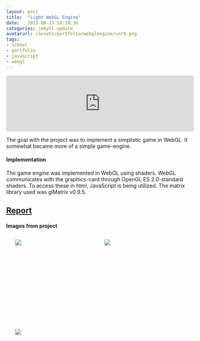 ```yaml
---
layout: post
title:  "Light WebGL Engine"
date:   2013-08-13 18:28:36
categories: jekyll update
avatarurl: /assets/portfolio/webglengine/ver9.png
tags:
- school
- portfolio
- javascript
- webgl
---
```


<iframe src="http://player.vimeo.com/video/75006611?color=4B0082" width="100%" frameborder="0" webkitallowfullscreen mozallowfullscreen allowfullscreen></iframe> 

The goal with the project was to implement a simplistic game in WebGL. It somewhat became more of a simple game-engine.

#### Implementation ####

The game engine was implemented in WebGL using shaders. WebGL communicates with the graphics-card through OpenGL ES 2.0-standard shaders. To access these in html, JavaScript is being utilized. The matrix library used was glMatrix v0.9.5.

## [Report][EngineReport] ##

#### Images from project ####

<style>
	ul#menu li {
		float: left;
	    display:inline;
	    margin: 10px 10px 0 0;
	}
	ul#menu {
		margin: 0 0 0 0;
	}
	div.img li {
		height: 230px;
		width: 230px;
		overflow: hidden;
	}

	div.img img {
		max-height: 100%;
		max-width: 100%;
	}
</style>

<div class="img">
	<ul id="menu">
		<li><a href="{{ site.baseurl }}/assets/portfolio/webglengine/ver9.png">
			<img src="{{ site.baseurl }}/assets/portfolio/webglengine/ver9.png"/>
		</a>
		</li>
		  	<li><a href="{{ site.baseurl }}/assets/portfolio/webglengine/depthtexture.png">
			<img src="{{ site.baseurl }}/assets/portfolio/webglengine/depthtexture.png"/>
		</a>
		</li>
		  	<li><a href="{{ site.baseurl }}/assets/portfolio/webglengine/pixel_shading.png">
			<img src="{{ site.baseurl }}/assets/portfolio/webglengine/pixel_shading.png"/>
		</a>
		</li>
	</ul>

	<ul id="menu">
		<li><a href="{{ site.baseurl }}/assets/portfolio/webglengine/specular.png">
			<img src="{{ site.baseurl }}/assets/portfolio/webglengine/specular.png"/>
		</a>
		</li>
		  	<li><a href="{{ site.baseurl }}/assets/portfolio/webglengine/lightshadow.png">
			<img src="{{ site.baseurl }}/assets/portfolio/webglengine/lightshadow.png"/>
		</a>
		</li>
		  	<li><a href="{{ site.baseurl }}/assets/portfolio/webglengine/w_perspective.png">
			<img src="{{ site.baseurl }}/assets/portfolio/webglengine/w_perspective.png"/>
		</a>
		</li>
	</ul> 

	<ul id="menu">
		<li><a href="{{ site.baseurl }}/assets/portfolio/webglengine/wo_textures.png">
			<img src="{{ site.baseurl }}/assets/portfolio/webglengine/wo_textures.png"/>
		</a>
		</li>
		  	<li><a href="{{ site.baseurl }}/assets/portfolio/webglengine/bounding_real.png">
			<img src="{{ site.baseurl }}/assets/portfolio/webglengine/bounding_real.png"/>
		</a>
		</li>
	</ul> 
</div>

[EngineReport]: /assets/portfolio/webglengine/Report_Anders_Nord-DVGB06.pdf